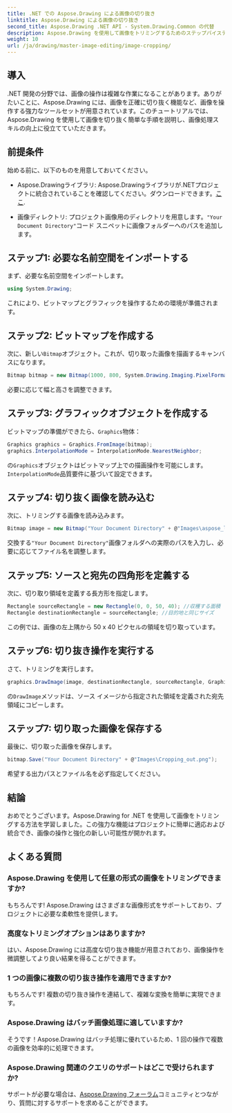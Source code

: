 ```yaml
---
title: .NET での Aspose.Drawing による画像の切り抜き
linktitle: Aspose.Drawing による画像の切り抜き
second_title: Aspose.Drawing .NET API - System.Drawing.Common の代替
description: Aspose.Drawing を使用して画像をトリミングするためのステップバイステップ ガイドを使用して、.NET アプリケーションでの画像操作のパワーを解き放ちます。このチュートリアルでは、ビットマップの作成から最終的なトリミングされた画像の保存まで、知っておく必要のあるすべてのことを説明します。
weight: 10
url: /ja/drawing/master-image-editing/image-cropping/
---
```

## 導入

.NET 開発の分野では、画像の操作は複雑な作業になることがあります。ありがたいことに、Aspose.Drawing には、画像を正確に切り抜く機能など、画像を操作する強力なツールセットが用意されています。このチュートリアルでは、Aspose.Drawing を使用して画像を切り抜く簡単な手順を説明し、画像処理スキルの向上に役立てていただきます。

## 前提条件

始める前に、以下のものを用意しておいてください。

- Aspose.Drawingライブラリ: Aspose.Drawingライブラリが.NETプロジェクトに統合されていることを確認してください。ダウンロードできます。[ここ](https://releases.aspose.com/drawing/net/).
  
- 画像ディレクトリ: プロジェクト画像用のディレクトリを用意します。`"Your Document Directory"`コード スニペットに画像フォルダーへのパスを追加します。

## ステップ1: 必要な名前空間をインポートする

まず、必要な名前空間をインポートします。

```csharp
using System.Drawing;
```

これにより、ビットマップとグラフィックを操作するための環境が準備されます。

## ステップ2: ビットマップを作成する

次に、新しい`Bitmap`オブジェクト。これが、切り取った画像を描画するキャンバスになります。

```csharp
Bitmap bitmap = new Bitmap(1000, 800, System.Drawing.Imaging.PixelFormat.Format32bppPArgb);
```

必要に応じて幅と高さを調整できます。

## ステップ3: グラフィックオブジェクトを作成する

ビットマップの準備ができたら、`Graphics`物体：

```csharp
Graphics graphics = Graphics.FromImage(bitmap);
graphics.InterpolationMode = InterpolationMode.NearestNeighbor;
```

の`Graphics`オブジェクトはビットマップ上での描画操作を可能にします。`InterpolationMode`品質要件に基づいて設定できます。

## ステップ4: 切り抜く画像を読み込む

次に、トリミングする画像を読み込みます。

```csharp
Bitmap image = new Bitmap("Your Document Directory" + @"Images\aspose_logo.png");
```

交換する`"Your Document Directory"`画像フォルダへの実際のパスを入力し、必要に応じてファイル名を調整します。

## ステップ5: ソースと宛先の四角形を定義する

次に、切り取り領域を定義する長方形を指定します。

```csharp
Rectangle sourceRectangle = new Rectangle(0, 0, 50, 40); //収穫する面積
Rectangle destinationRectangle = sourceRectangle; //目的地と同じサイズ
```

この例では、画像の左上隅から 50 x 40 ピクセルの領域を切り取っています。

## ステップ6: 切り抜き操作を実行する

さて、トリミングを実行します。

```csharp
graphics.DrawImage(image, destinationRectangle, sourceRectangle, GraphicsUnit.Pixel);
```

の`DrawImage`メソッドは、ソース イメージから指定された領域を定義された宛先領域にコピーします。

## ステップ7: 切り取った画像を保存する

最後に、切り取った画像を保存します。

```csharp
bitmap.Save("Your Document Directory" + @"Images\Cropping_out.png");
```

希望する出力パスとファイル名を必ず指定してください。

## 結論

おめでとうございます。Aspose.Drawing for .NET を使用して画像をトリミングする方法を学習しました。この強力な機能はプロジェクトに簡単に適応および統合でき、画像の操作と強化の新しい可能性が開かれます。

## よくある質問

### Aspose.Drawing を使用して任意の形式の画像をトリミングできますか?

もちろんです! Aspose.Drawing はさまざまな画像形式をサポートしており、プロジェクトに必要な柔軟性を提供します。

### 高度なトリミングオプションはありますか?

はい、Aspose.Drawing には高度な切り抜き機能が用意されており、画像操作を微調整してより良い結果を得ることができます。

### 1 つの画像に複数の切り抜き操作を適用できますか?

もちろんです! 複数の切り抜き操作を連結して、複雑な変換を簡単に実現できます。

### Aspose.Drawing はバッチ画像処理に適していますか?

そうです！Aspose.Drawing はバッチ処理に優れているため、1 回の操作で複数の画像を効率的に処理できます。

### Aspose.Drawing 関連のクエリのサポートはどこで受けられますか?

サポートが必要な場合は、[Aspose.Drawing フォーラム](https://forum.aspose.com/c/diagram/17)コミュニティとつながり、質問に対するサポートを求めることができます。
